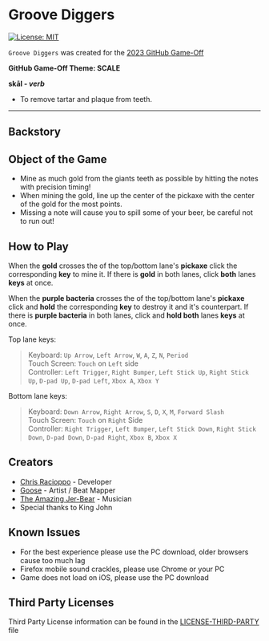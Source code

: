 # Groove Diggers
[![License: MIT](https://img.shields.io/badge/License-MIT-blue.svg?style=flat)](LICENSE)

`Groove Diggers` was created for the [2023 GitHub Game-Off](https://itch.io/jam/game-off-2023)

**GitHub Game-Off Theme: SCALE**

**skāl - _verb_**

- To remove tartar and plaque from teeth.

---

## Backstory


## Object of the Game

- Mine as much gold from the giants teeth as possible by hitting the notes with precision timing!
- When mining the gold, line up the center of the pickaxe with the center of the gold for the most points.
- Missing a note will cause you to spill some of your beer, be careful not to run out!

## How to Play

When the **gold** crosses the of the top/bottom lane's **pickaxe** click the corresponding **key** to mine it. If there is **gold** in both lanes, click **both** lanes **keys** at once.

When the **purple bacteria** crosses the of the top/bottom lane's **pickaxe** click and **hold** the corresponding **key** to destroy it and it's counterpart. If there is **purple bacteria** in both lanes, click and **hold both** lanes **keys** at once.

Top lane keys:
>Keyboard: `Up Arrow`, `Left Arrow`, `W`, `A`, `Z`, `N`, `Period`  
>Touch Screen: `Touch` on `Left` side  
>Controller: `Left Trigger`, `Right Bumper`, `Left Stick Up`, `Right Stick Up`, `D-pad Up`, `D-pad Left`, `Xbox A`, `Xbox Y`

Bottom lane keys:
>Keyboard: `Down Arrow`, `Right Arrow`, `S`, `D`, `X`, `M`, `Forward Slash`  
>Touch Screen: `Touch` on `Right` Side  
>Controller: `Right Trigger`, `Left Bumper`, `Left Stick Down`, `Right Stick Down`, `D-pad Down`, `D-pad Right`, `Xbox B`, `Xbox X`

## Creators

- [Chris Racioppo](https://github.com/Gravedigger7789) - Developer
- [Goose](https://github.com/Splendead-Goose) - Artist / Beat Mapper
- [The Amazing Jer-Bear](https://www.youtube.com/user/shredaholic86) - Musician
- Special thanks to King John

## Known Issues
- For the best experience please use the PC download, older browsers cause too much lag
- Firefox mobile sound crackles, please use Chrome or your PC
- Game does not load on iOS, please use the PC download

## Third Party Licenses

Third Party License information can be found in the [LICENSE-THIRD-PARTY](LICENSE-THIRD-PARTY.md) file
